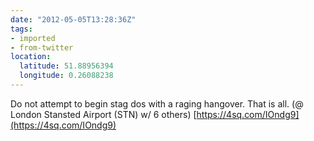```yaml
---
date: "2012-05-05T13:28:36Z"
tags:
- imported
- from-twitter
location:
  latitude: 51.88956394
  longitude: 0.26088238
---
```

Do not attempt to begin stag dos with a raging hangover. That is all. \(@ London Stansted Airport \(STN) w/ 6 others) [https://4sq.com/IOndg9](https://4sq.com/IOndg9)
